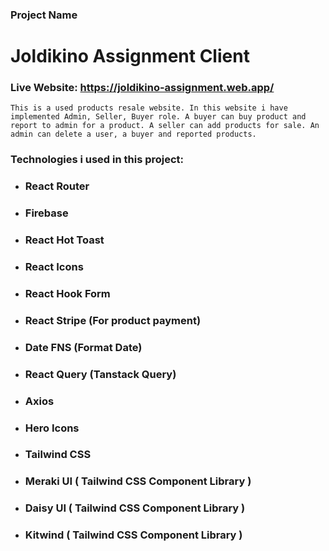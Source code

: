 ### Project Name

# **Joldikino Assignment Client**

### **Live Website:** **<https://joldikino-assignment.web.app/>**

    This is a used products resale website. In this website i have implemented Admin, Seller, Buyer role. A buyer can buy product and report to admin for a product. A seller can add products for sale. An admin can delete a user, a buyer and reported products.

### Technologies i used in this project:

- ### React Router
- ### Firebase
- ### React Hot Toast
- ### React Icons
- ### React Hook Form
- ### React Stripe (For product payment)
- ### Date FNS (Format Date)
- ### React Query (Tanstack Query)
- ### Axios
- ### Hero Icons
- ### Tailwind CSS
- ### Meraki UI ( Tailwind CSS Component Library )
- ### Daisy UI ( Tailwind CSS Component Library )
- ### Kitwind ( Tailwind CSS Component Library )
